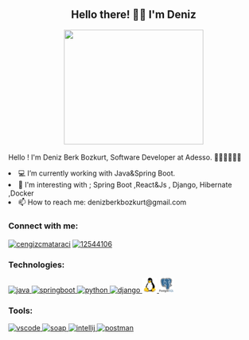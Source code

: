 <h2 align="center">Hello there! 👨‍💻 I'm Deniz</h1>
<div align="center"><img src="https://c.tenor.com/VzUuZGSJoZ4AAAAC/crazy-stewie-griffin.gif" width="280" height="230"  /> </div>


Hello ! I'm Deniz Berk Bozkurt, Software Developer at Adesso. 🧙🏾‍♂️🧙🏾‍♂️
<li>  💻 I’m currently working with Java&Spring Boot.</li>
<li> 🌱 I'm interesting with ; Spring Boot ,React&Js , Django, Hibernate ,Docker</li>
<li> 📫 How to reach me: denizberkbozkurt@gmail.com </li>



<h3 align="left">Connect with me:</h3>
<p align="left">
<a href="https://www.linkedin.com/in/deniz-berk-bozkurt-b07994182/ target="blank" rel=”noopener”><img align="center" src="https://velanovascular.com/wp-content/uploads/2020/06/LinkedIn.png" alt="cengizcmataraci" height="30" width="30" /></a>
<a href="https://stackoverflow.com/users/19426297/deniz-berk-bozkurt" target="blank" rel=”noopener”><img align="center" src="https://upload.wikimedia.org/wikipedia/commons/thumb/e/ef/Stack_Overflow_icon.svg/768px-Stack_Overflow_icon.svg.png" alt="12544106" height="45" width="45" /></a>
</p>

<h3 align="left">Technologies:</h3>
<p align="left"> 
<a href="https://www.java.com/" target="_blank" rel=”noopener”> <img src="https://brandlogos.net/wp-content/uploads/2021/11/java-logo.png" alt="java" width="30" height="30"/> </a> 
<a href="https://spring.io/projects/spring-boot" target="_blank" rel=”noopener”> <img src="https://encrypted-tbn0.gstatic.com/images?q=tbn:ANd9GcRiSK7mBMEWjWtqW9QT3ezz581i4P-WYt3-iA&usqp=CAU" alt="springboot" width="30" height="30"/> </a>
<a href="https://www.python.org/" target="_blank" rel=”noopener”> <img src="https://mpng.subpng.com/20190328/xcl/kisspng-europython-logo-programming-language-portable-netw-join-our-team-job-opportunities-sample-solutions-5c9d90c3c63625.6121225015538300838119.jpg" alt="python" width="30" height="30"/> </a>
<a href="https://www.djangoproject.com/" target="_blank" rel=”noopener”> <img src="https://static.wikia.nocookie.net/yenisehir/images/9/97/Django-logo.png/revision/latest?cb=20101201105850&path-prefix=tr" alt="django" width="30" height="30"/> </a>
<a href="https://www.linux.org/" target="_blank" rel=”noopener”> <img src="https://raw.githubusercontent.com/devicons/devicon/master/icons/linux/linux-original.svg" alt="linux" width="30" height="30"/> </a> 
<a href="https://www.postgresql.org" target="_blank" rel=”noopener”> <img src="https://raw.githubusercontent.com/devicons/devicon/master/icons/postgresql/postgresql-original-wordmark.svg" alt="postgresql" width="30" height="30"/> </a>
  
<h3 align="left">Tools:</h3>
<a href="https://code.visualstudio.com/" target="_blank" rel=”noopener”> <img src="https://upload.wikimedia.org/wikipedia/commons/thumb/9/9a/Visual_Studio_Code_1.35_icon.svg/1024px-Visual_Studio_Code_1.35_icon.svg.png" alt="vscode" width="30" height="30"/> </a>
<a href="https://www.soapui.org/" target="_blank" rel=”noopener”> <img src="https://encrypted-tbn0.gstatic.com/images?q=tbn:ANd9GcSmW9aumXHc2SnVR3vu43zySwjUJJqwiGt7ug&usqp=CAU" alt="soap" width="30" height="30"/> </a> 
<a href="https://www.jetbrains.com/idea/" target="_blank" rel=”noopener”> <img src="https://encrypted-tbn0.gstatic.com/images?q=tbn:ANd9GcT7v99d2WS7qt24zSS9XUSrv3XanEOGbLv-_Q&usqp=CAU" alt="intellij" width="37" height="37"/> </a>
<a href="https://postman.com" target="_blank" rel=”noopener”> <img src="https://www.vectorlogo.zone/logos/getpostman/getpostman-icon.svg" alt="postman" width="30" height="30"/> </a> 

</p>
